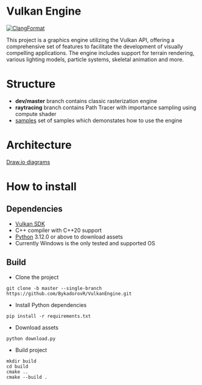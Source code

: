 # Vulkan Engine

[![ClangFormat](https://github.com/BykadorovR/Raytracer/actions/workflows/clang-format-check.yml/badge.svg)](https://github.com/BykadorovR/Raytracer/actions/workflows/clang-format-check.yml)

This project is a graphics engine utilizing the Vulkan API, offering a comprehensive set of features to facilitate the development of visually compelling applications. The engine includes support for terrain rendering, various lighting models, particle systems, skeletal animation and more.

# Structure

- **dev/master** branch contains classic rasterization engine
- **raytracing** branch contains Path Tracer with importance sampling using compute shader
- [samples](https://github.com/BykadorovR/VulkanEngine/tree/master/samples) set of samples which demonstates how to use the engine

# Architecture

[Draw.io diagrams](https://drive.google.com/file/d/1eI9kWqMdEsKQL0aQhGGtAJed9jmwzZk7/view?usp=sharing)

# How to install

## Dependencies

- [Vulkan SDK](https://www.lunarg.com/vulkan-sdk/)
- C++ compiler with C++20 support
- [Python](https://www.python.org/) 3.12.0 or above to download assets
- Currently Windows is the only tested and supported OS

## Build

- Clone the project
```
git clone -b master --single-branch https://github.com/BykadorovR/VulkanEngine.git
```
- Install Python dependencies
```
pip install -r requirements.txt
```
- Download assets
```
python download.py
```
- Build project
```
mkdir build
cd build
cmake ..
cmake --build .